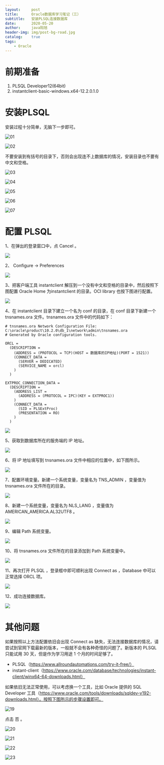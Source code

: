 ```yaml
---
layout:     post
title:      Oracle数据库学习笔记（三）
subtitle:   安装PLSQL连接数据库
date:       2020-05-20
author:     java阳旭
header-img: img/post-bg-road.jpg
catalog:    true
tags:
    - Oracle
---
```



# 前期准备

1. PLSQL Developer12(64bit)
2. instantclient-basic-windows.x64-12.2.0.1.0

# 安装PLSQL

安装过程十分简单，无脑下一步即可。

![01](/img-post/2020-05-20-learning-notes-03/01.jpg)

![02](/img-post/2020-05-20-learning-notes-03/02.jpg)

不要安装到有括号的目录下，否则会出现连不上数据库的情况，安装目录也不要有中文和空格。

![03](/img-post/2020-05-20-learning-notes-03/03.jpg)

![04](/img-post/2020-05-20-learning-notes-03/04.jpg)

![05](/img-post/2020-05-20-learning-notes-03/05.jpg)

![06](/img-post/2020-05-20-learning-notes-03/06.jpg)

![07](/img-post/2020-05-20-learning-notes-03/07.jpg)

# 配置 PLSQL

1、在弹出的登录窗口中，点 Cancel 。

![](/img-post/2020-05-20-learning-notes-03/08.jpg)

2、 Configure -> Preferences

![](/img-post/2020-05-20-learning-notes-03/09.jpg)

3、把客户端工具 instantclient 解压到一个没有中文和空格的目录中，然后按照下图配置 Oracle Home 为instantclient 的目录。OCI library 也按下图进行配置。

![](/img-post/2020-05-20-learning-notes-03/10.jpg)

4、在 instantclient 目录下建立一个名为 conf 的目录，在 conf 目录下新建一个 tnsnames.ora 文件。tnsnames.ora 文件中的代码如下：

```
# tnsnames.ora Network Configuration File: C:\oracle\product\10.2.0\db_1\network\admin\tnsnames.ora
# Generated by Oracle configuration tools.

ORCL =
  (DESCRIPTION =
    (ADDRESS = (PROTOCOL = TCP)(HOST = 数据库的IP地址)(PORT = 1521))
    (CONNECT_DATA =
      (SERVER = DEDICATED)
      (SERVICE_NAME = orcl)
    )
  )

EXTPROC_CONNECTION_DATA =
  (DESCRIPTION =
    (ADDRESS_LIST =
      (ADDRESS = (PROTOCOL = IPC)(KEY = EXTPROC1))
    )
    (CONNECT_DATA =
      (SID = PLSExtProc)
      (PRESENTATION = RO)
    )
  )
```

![](/img-post/2020-05-20-learning-notes-03/11.jpg)

5、获取到数据库所在的服务端的 IP 地址。

![](/img-post/2020-05-20-learning-notes-03/12(1).jpg)

6、将 IP 地址填写到 tnsnames.ora 文件中相应的位置中，如下图所示。

![](/img-post/2020-05-20-learning-notes-03/12.jpg)

7、配置环境变量。新建一个系统变量，变量名为 TNS_ADMIN ，变量值为 tnsnames.ora 文件所在的目录。

![](/img-post/2020-05-20-learning-notes-03/13.jpg)

8、新建一个系统变量，变量名为 NLS_LANG ，变量值为 AMERICAN_AMERICA.AL32UTF8 。

![](/img-post/2020-05-20-learning-notes-03/14.jpg)

9、编辑 Path 系统变量。

![](/img-post/2020-05-20-learning-notes-03/15.jpg)

10、将 tnsnames.ora 文件所在的目录添加到 Path 系统变量中。

![](/img-post/2020-05-20-learning-notes-03/16.jpg)

11、再次打开 PLSQL ，登录框中即可顺利出现 Connect as ，Database 中可以正常选择 ORCL 项。

![](/img-post/2020-05-20-learning-notes-03/17.jpg)

12、成功连接数据库。

![](/img-post/2020-05-20-learning-notes-03/18.jpg)

# 其他问题

如果按照以上方法配置依旧会出现 Connect as 缺失，无法连接数据库的情况，请尝试到官网下载最新的版本，一般就不会有各种奇怪的问题了。新版本的 PLSQL 只能试用 30 天，但是作为学习用途 1 个月的时间足够了。

- PLSQL（https://www.allroundautomations.com/try-it-free/）
- instant-client（https://www.oracle.com/database/technologies/instant-client/winx64-64-downloads.html）

如果依旧无法正常使用，可以考虑换一个工具，比如 Oracle 提供的 SQL Developer 工具（https://www.oracle.com/tools/downloads/sqldev-v192-downloads.html）。按照下图所示的步骤设置即可。

![19](/img-post/2020-05-20-learning-notes-03/19.jpg)

点击 否 。

![20](/img-post/2020-05-20-learning-notes-03/20.jpg)

![21](/img-post/2020-05-20-learning-notes-03/21.jpg)

![22](/img-post/2020-05-20-learning-notes-03/22.jpg)

![23](/img-post/2020-05-20-learning-notes-03/23.jpg)